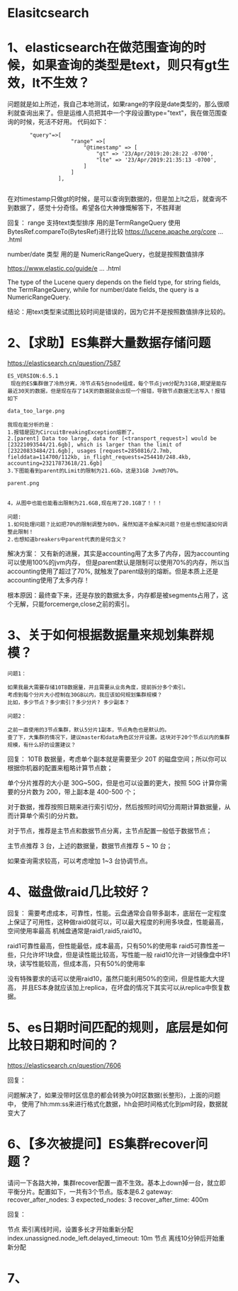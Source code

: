 # Elasitcsearch

# 1、elasticsearch在做范围查询的时候，如果查询的类型是text，则只有gt生效，lt不生效？

问题就是如上所述，我自己本地测试，如果range的字段是date类型的，那么很顺利就查询出来了。但是运维人员把其中一个字段设置type="text"，我在做范围查询的时候，死活不好用。
代码如下：
```
       "query"=>[
                    "range" =>[
                        "@timestamp" => [
                            "gt" => '23/Apr/2019:20:28:22 -0700',
                            "lte" => '23/Apr/2019:21:35:13 -0700',
                        ]
                    ]
                ],
 
```
在对timestamp只做gt的时候，是可以查询到数据的，但是加上lt之后，就查询不到数据了，感觉十分奇怪。希望各位大神慷慨解答下，不胜拜谢

回复：
range 支持text类型排序 用的是TermRangeQuery 使用BytesRef.compareTo(BytesRef)进行比较
https://lucene.apache.org/core ... .html 
 
number/date 类型 用的是 NumericRangeQuery，也就是按照数值排序
 
https://www.elastic.co/guide/e ... .html 

The type of the Lucene query depends on the field type, for string fields, the TermRangeQuery, 
while for number/date fields, the query is a NumericRangeQuery. 

结论：用text类型来试图比较时间是错误的，因为它并不是按照数值排序比较的。

# 2、【求助】ES集群大量数据存储问题

https://elasticsearch.cn/question/7587
```
ES_VERSION:6.5.1
 现在的ES集群做了冷热分离，冷节点有5台node组成，每个节点jvm分配为31GB,期望是能存最近30天的数据，但是现在存了14天的数据就会出现一个报错，导致节点数据无法写入！报错如下

data_too_large.png

我现在能分析的是：
1.报错是因为CircuitBreakingException熔断了。
2.[parent] Data too large, data for [<transport_request>] would be [23221093544/21.6gb], which is larger than the limit of [23220833484/21.6gb], usages [request=2850816/2.7mb, fielddata=114700/112kb, in_flight_requests=254410/248.4kb, accounting=23217873618/21.6gb]
3.下图能看到parent的Limit的限制为21.6Gb，这是31GB Jvm的70%。

parent.png

 
4，从图中也能也能看出限制为21.6GB,现在用了20.1GB了！！！
 
问题:
1.如何处理问题？比如把70%的限制调整为80%，虽然知道不会解决问题？但是也想知道如何调整此限制！
2.也想知道breakers中parent代表的是何含义？
```

解决方案：
又有新的进展，其实是accounting用了太多了内存，因为accounting可以使用100%的jvm内存，
但是parent默认是限制可以使用70%的内存，所以当accounting使用了超过了70%,
就触发了parent级别的熔断。但是本质上还是accounting使用了太多内存！

根本原因：最终查下来，还是存放的数据太多，内存都是被segments占用了，这个无解，只能forcemerge,close之前的索引。

# 3、关于如何根据数据量来规划集群规模？
```
问题1：

如果我最大需要存储10TB数据量，并且需要从业务角度，提前拆分多个索引。
考虑到每个分片大小控制在30GB以内，我应该如何规划集群规模？
比如，多少节点？多少索引？多少分片? 多少副本？
 
问题2：

之前一直使用的3节点集群，默认5分片1副本，节点角色也是默认的。
查了下，大集群的情况下，建议master和data角色区分开设置。这块对于20个节点以内的集群规模，有什么好的设置建议？
```

回复：
10TB 数据量，考虑单个副本就是需要至少 20T 的磁盘空间；所以你可以根据你机器的配置来粗略计算节点数；

单个分片推荐的大小是 30G~50G，但是也可以设置的更大，按照 50G 计算你需要的分片数为 200，带上副本是 400-500 个；

对于数据，推荐按照日期来进行索引切分，然后按照时间切分周期计算数据量，从而计算单个索引的分片数。

对于节点，推荐是主节点和数据节点分离，主节点配置一般低于数据节点；

主节点推荐 3 台，上述的数据量，数据节点推荐 5 ~ 10 台；

如果查询需求较高，可以考虑增加 1~3 台协调节点。

# 4、磁盘做raid几比较好？

回复：
需要考虑成本，可靠性，性能。云盘通常会自带多副本，底层在一定程度上保证了可用性，这种做raid0就可以，可以最大程度的利用多块盘，性能最高，空间使用率最高
机械盘通常是raid1,raid5,raid10。

raid1可靠性最高，但性能最低，成本最高，只有50%的使用率
raid5可靠性差一些，只允许坏1块盘，但是读性能比较高，写性能一般
raid10允许一对镜像盘中坏1块，读写性能较高，但成本高，只有50%的使用率
 
没有特殊要求的话可以使用raid10，虽然只能利用50%的空间，但是性能大大提高，
并且ES本身就应该加上replica，在坏盘的情况下其实可以从replica中恢复数据。

# 5、es日期时间匹配的规则，底层是如何比较日期和时间的？

https://elasticsearch.cn/question/7606

回复：

问题解决了，如果没带时区信息的都会转换为0时区数据(长整形)，上面的问题中，
使用了hh:mm:ss来进行格式化数据，hh会把时间格式化到pm时段，数据就变大了

# 6、【多次被提问】ES集群recover问题？

请问一下各路大神，集群recover配置一直不生效。基本上down掉一台，就立即平衡分片。配置如下，一共有3个节点。版本是6.2
gateway:
recover_after_nodes: 3
expected_nodes: 3
recover_after_time: 400m

回复：

节点 索引离线时间，设置多长才开始重新分配
index.unassigned.node_left.delayed_timeout: 10m
节点 离线10分钟后开始重新分配

# 7、 



